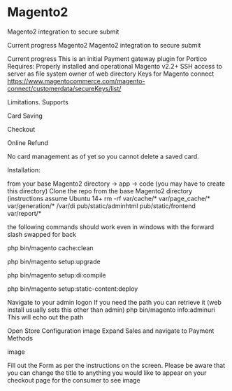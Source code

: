 # Magento2
Magento2 integration to secure submit

Current progress
Magento2
Magento2 integration to secure submit

Current progress This is an initial Payment gateway plugin for Portico Requires: Properly installed and operational Magento v2.2+ SSH access to server as file system owner of web directory Keys for Magento connect https://www.magentocommerce.com/magento-connect/customerdata/secureKeys/list/

Limitations. Supports

Card Saving

Checkout

Online Refund

No card management as of yet so you cannot delete a saved card.

Installation:

from your base Magento2 directory -> app -> code (you may have to create this directory) Clone the repo from the base Magento2 directory (instructions assume Ubuntu 14+ rm -rf var/cache/* var/page_cache/* var/generation/* /var/di pub/static/adminhtml pub/static/frontend var/report/*

the following commands should work even in windows with the forward slash swapped for back

php bin/magento cache:clean

php bin/magento setup:upgrade

php bin/magento setup:di:compile

php bin/magento setup:static-content:deploy

Navigate to your admin logon If you need the path you can retrieve it (web install usually sets this other than admin) php bin/magento info:adminuri This will echo out the path

Open Store Configuration image Expand Sales and navigate to Payment Methods

image

Fill out the Form as per the instructions on the screen. Please be aware that you can change the title to anything you would like to appear on your checkout page for the consumer to see image
